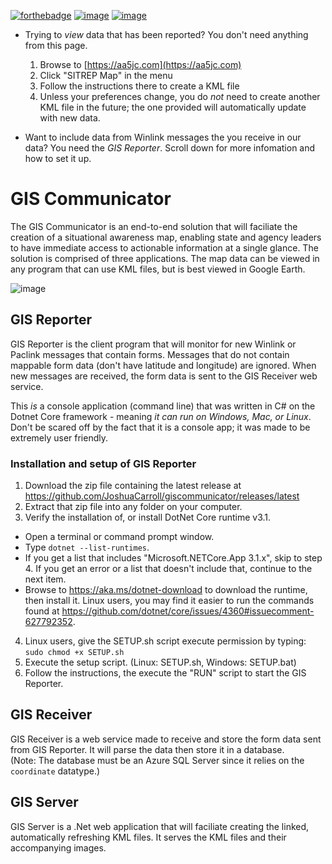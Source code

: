 [![forthebadge](https://forthebadge.com/images/badges/powered-by-electricity.svg)](https://forthebadge.com)
[![image](https://user-images.githubusercontent.com/2617394/173255052-2d3576b1-889c-42af-98c7-786509a4f5a1.png)](https://forthebadge.com)
[![image](https://user-images.githubusercontent.com/2617394/173255113-80294590-a303-4e39-b765-3ebdfe51fbbc.png)](https://forthebadge.com)

- Trying to *view* data that has been reported? You don't need anything from this page.
  1. Browse to [https://aa5jc.com](https://aa5jc.com) 
  2. Click "SITREP Map" in the menu
  3. Follow the instructions there to create a KML file
  4. Unless your preferences change, you do *not* need to create another KML file in the future; the one provided will automatically update with new data.
  
- Want to include data from Winlink messages the you receive in our data?  You need the *GIS Reporter*.  Scroll down for more infomation and how to set it up.


# GIS Communicator

The GIS Communicator is an end-to-end solution that will faciliate the creation of a situational awareness map, enabling state and agency leaders to have immediate access to actionable information at a single glance.  The solution is comprised of three applications.  The map data can be viewed in any program that can use KML files, but is best viewed in Google Earth.

![image](https://user-images.githubusercontent.com/2617394/173254527-e0188f9a-5614-4291-bc05-954f69bc7209.png)

## GIS Reporter

GIS Reporter is the client program that will monitor for new Winlink or Paclink messages that contain forms.  Messages that do not contain mappable form data (don't have latitude and longitude) are ignored.  When new messages are received, the form data is sent to the GIS Receiver web service.  

This *is* a console application (command line) that was written in C# on the Dotnet Core framework - meaning *it can run on Windows, Mac, or Linux*.  Don't be scared off by the fact that it is a console app; it was made to be extremely user friendly.

### Installation and setup of GIS Reporter
1. Download the zip file containing the latest release at https://github.com/JoshuaCarroll/giscommunicator/releases/latest
2. Extract that zip file into any folder on your computer.
3. Verify the installation of, or install DotNet Core runtime v3.1.

  - Open a terminal or command prompt window.
  - Type `dotnet --list-runtimes`.
  - If you get a list that includes "Microsoft.NETCore.App 3.1.x", skip to step 4. If you get an error or a list that doesn't include that, continue to the next item.
  - Browse to https://aka.ms/dotnet-download to download the runtime, then install it.  Linux users, you may find it easier to run the commands found at  https://github.com/dotnet/core/issues/4360#issuecomment-627792352.
    
4. Linux users, give the SETUP.sh script execute permission by typing: `sudo chmod +x SETUP.sh`
5. Execute the setup script.  (Linux: SETUP.sh, Windows: SETUP.bat)
6. Follow the instructions, the execute the "RUN" script to start the GIS Reporter.

## GIS Receiver
GIS Receiver is a web service made to receive and store the form data sent from GIS Reporter.  It will parse the data then store it in a database.  
(Note: The database must be an Azure SQL Server since it relies on the `coordinate` datatype.)

## GIS Server
GIS Server is a .Net web application that will faciliate creating the linked, automatically refreshing KML files.  It serves the KML files and their accompanying images.
